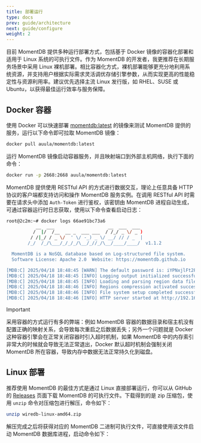 ```yaml
---
title: 部署运行
type: docs
prev: guide/architecture
next: guide/configure
weight: 2
---
```


目前 MomentDB 提供多种运行部署方式，包括基于 Docker 镜像的容器化部署和适用于 Linux 系统的可执行文件。作为 MomentDB 的开发者，我更推荐在长期服务场景中采用 Linux 裸机部署。相比容器化方式，裸机部署能够更充分地利用系统资源，并支持用户根据实际需求灵活调优存储引擎参数，从而实现更高的性能稳定性与资源利用率。建议优先选择主流 Linux 发行版，如 RHEL、SUSE 或 Ubuntu，以获得最佳运行效率与服务保障。

## Docker 容器

使用 Docker 可以快速部署 [momentdb:latest](https://hub.docker.com/r/auula/momentdb) 的镜像来测试 MomentDB 提供的服务，运行以下命令即可拉取 MomentDB 镜像：


```bash
docker pull auula/momentdb:latest
```

运行 MomentDB 镜像启动容器服务，并且映射端口到外部主机网络，执行下面的命令：

```bash
docker run -p 2668:2668 auula/momentdb:latest
```

MomentDB 提供使用 RESTful API 的方式进行数据交互，理论上任意具备 HTTP 协议的客户端都支持访问和操作 MomentDB 服务实例。在调用 RESTful API 时需要在请求头中添加 `Auth-Token` 进行鉴权，该密钥由 MomentDB 进程自动生成，可通过容器运行时日志获取，使用以下命令查看启动日志：

```bash
root@2c2m:~# docker logs 66ae91bc73a6
           __  ___                    __  ___  ___
          /  |/  /__  __ _  ___ ___  / /_/ _ \/ _ )
         / /|_/ / _ \/  ' \/ -_) _ \/ __/ // / _  |
        /_/  /_/\___/_/_/_/\__/_//_/\__/____/____/  v1.1.2

  MomentDB is a NoSQL database based on Log-structured file system.
  Software License: Apache 2.0  Website: https://momentdb.github.io

[MDB:C] 2025/04/18 18:48:45 [WARN] The default password is: iYPNxjlFt2FnKy8XUh6henLMJ
[MDB:C] 2025/04/18 18:48:45 [INFO] Logging output initialized successfully
[MDB:C] 2025/04/18 18:48:45 [INFO] Loading and parsing region data files...
[MDB:C] 2025/04/18 18:48:46 [INFO] Regions compression activated successfully
[MDB:C] 2025/04/18 18:48:46 [INFO] File system setup completed successfully
[MDB:C] 2025/04/18 18:48:46 [INFO] HTTP server started at http://192.168.31.221:2668 🚀
```

> [!IMPORTANT]
> 采用容器的方式运行有多的弊端：例如 MomentDB 容器的数据目录和宿主机没有配置正确的映射关系，会导致每次重启之后数据丢失；另外一个问题就是 Docker 这种容器引擎会在正常关闭容器时引入超时机制，如果 MomentDB 中的内存索引非常大的时候就会导致无法正常退出，Docker 默认超时机制会强制关闭 MomentDB 所在容器，导致内存中数据无法正常持久化到磁盘。

## Linux 部署

推荐使用 MomentDB 的最佳方式是通过 Linux 直接部署运行，你可以从 GitHub 的 [Releases](https://github.com/auula/momentdb/releases/tag/v1.1.2) 页面下载 MomentDB 的可执行文件。下载得到的是 zip 压缩包，使用 `unzip` 命令对压缩包进行解压，命令如下：

```bash
unzip wiredb-linux-amd64.zip 
```

解压完成之后将获得对应的 MomentDB 二进制可执行文件，可直接使用该文件启动 MomentDB 数据库进程，启动命令如下：

```bash

```